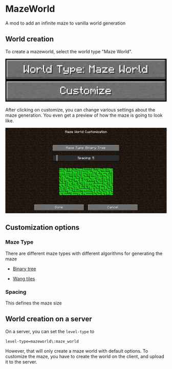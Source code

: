 # MazeWorld

A mod to add an infinite maze to vanilla world generation

## World creation

To create a mazeworld, select the world type "Maze World".

![World type](https://raw.githubusercontent.com/replaceitem/mazeworld/master/world-type.png)

After clicking on customize, you can change various settings about the maze generation.
You even get a preview of how the maze is going to look like.

![Customization](https://raw.githubusercontent.com/replaceitem/mazeworld/master/customize.png)

## Customization options

### Maze Type

There are different maze types with different algorithms for generating the maze

* [Binary tree](https://weblog.jamisbuck.org/2011/2/1/maze-generation-binary-tree-algorithm)

* [Wang tiles](http://www.cr31.co.uk/stagecast/wang/array.html)

### Spacing

This defines the maze size

## World creation on a server

On a server, you can set the `level-type` to

```properties
level-type=mazeworld\:maze_world
```

However, that will only create a maze world with default options. To customize the maze, you have to create the world on the client, and upload it to the server.